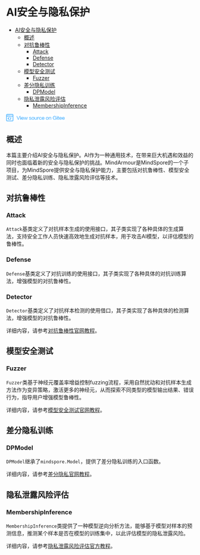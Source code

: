 # AI安全与隐私保护

<!-- TOC -->

- [AI安全与隐私保护](#ai安全与隐私保护)
    - [概述](#概述)
    - [对抗鲁棒性](#对抗鲁棒性)
        - [Attack](#attack)
        - [Defense](#defense)
        - [Detector](#detector)
    - [模型安全测试](#模型安全测试)
        - [Fuzzer](#fuzzer)
    - [差分隐私训练](#差分隐私训练)
        - [DPModel](#dpmodel)
    - [隐私泄露风险评估](#隐私泄露风险评估)
        - [MembershipInference](#membershipinference)

<!-- /TOC -->

<a href="https://gitee.com/mindspore/docs/blob/master/docs/programming_guide/source_zh_cn/security_and_privacy.md" target="_blank"><img src="./_static/logo_source.png"></a>

## 概述

本篇主要介绍AI安全与隐私保护。AI作为一种通用技术，在带来巨大机遇和效益的同时也面临着新的安全与隐私保护的挑战。MindArmour是MindSpore的一个子项目，为MindSpore提供安全与隐私保护能力，主要包括对抗鲁棒性、模型安全测试、差分隐私训练、隐私泄露风险评估等技术。

## 对抗鲁棒性

### Attack
`Attack`基类定义了对抗样本生成的使用接口，其子类实现了各种具体的生成算法，支持安全工作人员快速高效地生成对抗样本，用于攻击AI模型，以评估模型的鲁棒性。

### Defense
`Defense`基类定义了对抗训练的使用接口，其子类实现了各种具体的对抗训练算法，增强模型的对抗鲁棒性。

### Detector
`Detector`基类定义了对抗样本检测的使用借口，其子类实现了各种具体的检测算法，增强模型的对抗鲁棒性。

详细内容，请参考[对抗鲁棒性官网教程](https://www.mindspore.cn/tutorial/training/zh-CN/master/advanced_use/improve_model_security_nad.html)。

## 模型安全测试

### Fuzzer 

`Fuzzer`类基于神经元覆盖率增益控制fuzzing流程，采用自然扰动和对抗样本生成方法作为变异策略，激活更多的神经元，从而探索不同类型的模型输出结果、错误行为，指导用户增强模型鲁棒性。

详细内容，请参考[模型安全测试官网教程](https://www.mindspore.cn/tutorial/training/zh-CN/master/advanced_use/test_model_security_fuzzing.html)。

## 差分隐私训练

### DPModel

`DPModel`继承了`mindspore.Model`，提供了差分隐私训练的入口函数。

详细内容，请参考[差分隐私官网教程](https://www.mindspore.cn/tutorial/training/zh-CN/master/advanced_use/protect_user_privacy_with_differential_privacy.html)。

## 隐私泄露风险评估

### MembershipInference

`MembershipInference`类提供了一种模型逆向分析方法，能够基于模型对样本的预测信息，推测某个样本是否在模型的训练集中，以此评估模型的隐私泄露风险。

详细内容，请参考[隐私泄露风险评估官方教程](https://www.mindspore.cn/tutorial/training/zh-CN/master/advanced_use/test_model_security_membership_inference.html)。
